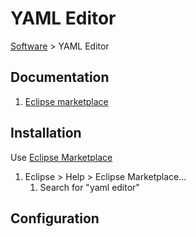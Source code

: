 # YAML Editor

[Software](README.md#y) > YAML Editor

## Documentation

1. [Eclipse marketplace](https://marketplace.eclipse.org/content/yaml-editor)

## Installation

Use [Eclipse Marketplace](eclipse-marketplace.md)

1. Eclipse > Help > Eclipse Marketplace...
    1. Search for "yaml editor"

## Configuration
